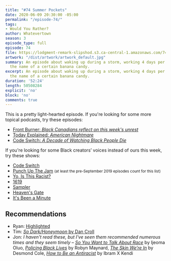 ```yaml
---
title: "#74 Summer Pockets"
date: 2020-06-09 20:30:00 -05:00
permalink: "/episode-74/"
tags:
- Would You Rather?
author: Whatevertown
season: 3
episode_type: full
episode: 74
file: https://lodgment-remark-slipshod.s3.ca-central-1.amazonaws.com/74.mp3
artwork: "/dist/artwork/artwork_default.jpg"
summary: An episode about waking up during a storm, working 4 days per week, and remembering
  the name of a certain banana candy.
excerpt: An episode about waking up during a storm, working 4 days per week, and remembering
  the name of a certain banana candy.
duration: '52:24'
length: 50508284
explicit: 'no'
block: 'no'
comments: true
---
```


This is a pretty light-hearted episode. If you're looking for some more topical podcasts, try these episodes:
- [Front Burner: *Black Canadians reflect on this week's unrest*](https://overcast.fm/+PFU_p3H-k)
- [Today Explained: *American Nightmare*](https://overcast.fm/+WEGmBUUUE)
- [Code Switch: *A Decade of Watching Black People Die*](https://overcast.fm/+HuuvvTwoc)

If you're looking for some Black creators’ voices instead of ours this week, try these shows:
- [Code Switch](https://www.npr.org/sections/codeswitch/)
- [Punch Up The Jam](https://headgum.com/punch-up-the-jam) <small>(at least the pre-September 2019 episodes count for this list)</small>
- [Yo, Is This Racist?](https://www.earwolf.com/show/yo-is-this-racist/)
- [1619](https://www.nytimes.com/2020/01/23/podcasts/1619-podcast.html)
- [Sampler](https://gimletmedia.com/shows/sampler)
- [Heaven's Gate](https://www.heavensgate.show)
- [It's Been a Minute](https://www.npr.org/podcasts/510317/its-been-a-minute-with-sam-sanders)

## Recommendations
- Ryan: [Highlighted](https://highlighted-app.webflow.io)
- Tim: [*So Dark/Honeymoon* by Dan Croll](https://open.spotify.com/album/6ECKkTFBqGAsRorCvZqNA6?si=r1MffyQTReSTljjun-mb0g)
- Jon: *I haven't read these, but I've seen them recommended numerous times and they seem timely* – [*So You Want to Talk About Race*](https://www.goodreads.com/book/show/35099718-so-you-want-to-talk-about-race) by Ijeoma Oluo, [*Policing Black Lives*](https://www.goodreads.com/book/show/35090592-policing-black-lives) by Robyn Maynard, [*The Skin We’re In*](https://www.goodreads.com/book/show/50870424-the-skin-we-re-in) by Desmond Cole, [*How to Be an Antiracist*](https://www.goodreads.com/book/show/40265832-how-to-be-an-antiracist) by Ibram X Kendi

